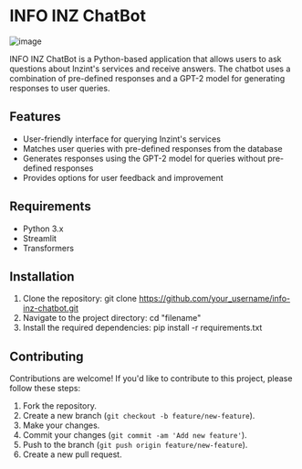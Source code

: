 # INFO INZ ChatBot
![image](https://github.com/alok-sharma-github/HelpDesk-ChatBot/assets/81555853/1df79bd8-3858-4e5a-87e0-2cbc6688b334)


INFO INZ ChatBot is a Python-based application that allows users to ask questions about Inzint's services and receive answers. The chatbot uses a combination of pre-defined responses and a GPT-2 model for generating responses to user queries.

## Features

- User-friendly interface for querying Inzint's services
- Matches user queries with pre-defined responses from the database
- Generates responses using the GPT-2 model for queries without pre-defined responses
- Provides options for user feedback and improvement

## Requirements

- Python 3.x
- Streamlit
- Transformers


## Installation

1. Clone the repository: git clone https://github.com/your_username/info-inz-chatbot.git
2. Navigate to the project directory: cd "filename"
3. Install the required dependencies: pip install -r requirements.txt

## Contributing

Contributions are welcome! If you'd like to contribute to this project, please follow these steps:

1. Fork the repository.
2. Create a new branch (`git checkout -b feature/new-feature`).
3. Make your changes.
4. Commit your changes (`git commit -am 'Add new feature'`).
5. Push to the branch (`git push origin feature/new-feature`).
6. Create a new pull request.



